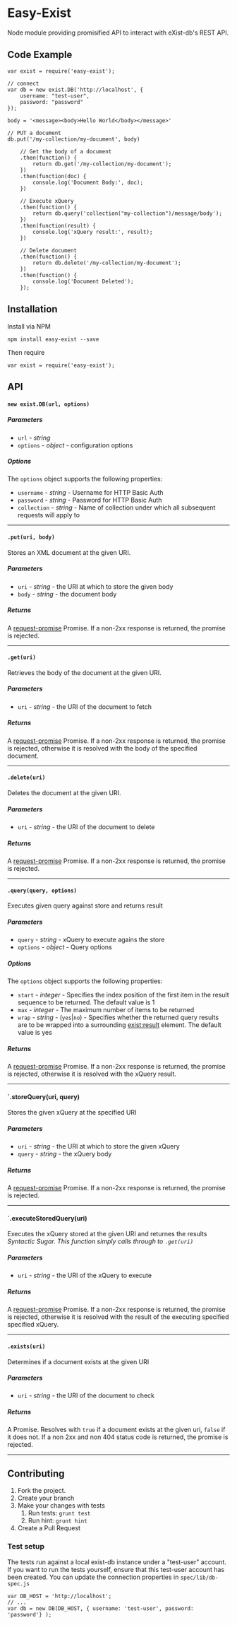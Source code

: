 
# Easy-Exist

Node module providing promisified API to interact with eXist-db's REST API.


## Code Example

```
var exist = require('easy-exist');

// connect
var db = new exist.DB('http://localhost', {
    username: "test-user",
    password: "password"
});

body = '<message><body>Hello World</body></message>'

// PUT a document
db.put('/my-collection/my-document', body)

    // Get the body of a document
    .then(function() {
        return db.get('/my-collection/my-document');
    })
    .then(function(doc) {
        console.log('Document Body:', doc);
    })

    // Execute xQuery
    .then(function() {
        return db.query('collection("my-collection")/message/body');
    })
    .then(function(result) {
        console.log('xQuery result:', result);
    })

    // Delete document
    .then(function() {
        return db.delete('/my-collection/my-document');
    })
    .then(function() {
        console.log('Document Deleted');
    });

```

## Installation

Install via NPM

```
npm install easy-exist --save
```

Then require

```
var exist = require('easy-exist');
```

## API

#### `new exist.DB(url, options)`

##### Parameters

* `url` - _string_
* `options` - _object_ - configuration options

##### Options

The `options` object supports the following properties:

* `username` - _string_ - Username for HTTP Basic Auth
* `password` - _string_ - Password for HTTP Basic Auth
* `collection` - _string_ - Name of collection under which all subsequent requests will apply to

---

#### `.put(uri, body)`

Stores an XML document at the given URI.

##### Parameters

* `uri` - _string_ - the URI at which to store the given body
* `body` - _string_ - the document body

##### Returns

A [request-promise] Promise. If a non-2xx response is returned, the promise is rejected.

---

#### `.get(uri)`

Retrieves the body of the document at the given URI.

##### Parameters

* `uri` - _string_ - the URI of the document to fetch

##### Returns

A [request-promise] Promise. If a non-2xx response is returned, the promise is rejected, otherwise it is resolved with the body of the specified document.

---

#### `.delete(uri)`

Deletes the document at the given URI.

##### Parameters

* `uri` - _string_ - the URI of the document to delete

##### Returns

A [request-promise] Promise. If a non-2xx response is returned, the promise is rejected.

---

#### `.query(query, options)`

Executes given query against store and returns result

##### Parameters

* `query` - _string_ - xQuery to execute agains the store
* `options` - _object_ - Query options

##### Options

The `options` object supports the following properties:

* `start` - _integer_ - Specifies the index position of the first item in the result sequence to be returned. The default value is 1
* `max` - _integer_ - The maximum number of items to be returned
* `wrap` - _string_ - (`yes`|`no`) - Specifies whether the returned query results are to be wrapped into a surrounding <exist:result> element. The default value is yes

##### Returns

A [request-promise] Promise. If a non-2xx response is returned, the promise is rejected, otherwise it is resolved with the xQuery result.

---

#### `.storeQuery(uri, query)

Stores the given xQuery at the specified URI

##### Parameters

* `uri` - _string_ - the URI at which to store the given xQuery
* `query` - _string_ - the xQuery body

##### Returns

A [request-promise] Promise. If a non-2xx response is returned, the promise is rejected.

---

#### `.executeStoredQuery(uri)

Executes the xQuery stored at the given URI and returnes the results
_Syntactic Sugar. This function simply calls through to `.get(uri)`_

##### Parameters

* `uri` - _string_ - the URI of the xQuery to execute

##### Returns

A [request-promise] Promise. If a non-2xx response is returned, the promise is rejected, otherwise it is resolved with the result of the executing specified specified xQuery.

---

#### `.exists(uri)`

Determines if a document exists at the given URI

##### Parameters

* `uri` - _string_ - the URI of the document to check

##### Returns

A Promise. Resolves with `true` if a document exists at the given uri, `false` if it does not. If a non 2xx and non 404 status code is returned, the promise is rejected.

---


## Contributing
1. Fork the project.
2. Create your branch
3. Make your changes with tests
	1. Run tests: `grunt test`
	2. Run hint: `grunt hint`
4. Create a Pull Request

### Test setup

The tests run against a local exist-db instance under a "test-user" account. If you want to run the tests yourself, ensure that this test-user account has been created. You can update the connection properties in `spec/lib/db-spec.js`

```
var DB_HOST = 'http://localhost';
// ...
var db = new DB(DB_HOST, { username: 'test-user', password: 'password'} );
```

[request-promise]:  https://www.npmjs.com/package/request-promise